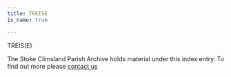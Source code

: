 ```yaml
---
title: TREISE
is_name: true

---
```


TREIS(E)


The Stoke Climsland Parish Archive holds material under this index entry. To find out more please [contact us](/contact/)
